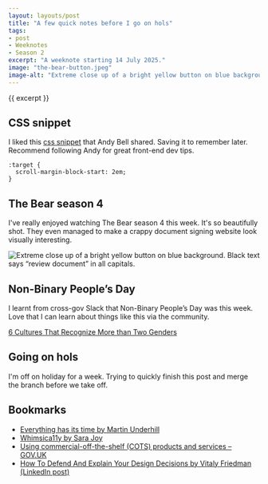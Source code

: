 ```yaml
---
layout: layouts/post
title: "A few quick notes before I go on hols"
tags:
- post
- Weeknotes
- Season 2
excerpt: "A weeknote starting 14 July 2025."
image: "the-bear-button.jpeg"
image-alt: "Extreme close up of a bright yellow button on blue background. Black text says “review document” in all capitals."
--- 
```


{{ excerpt }}

## CSS snippet

I liked this [css snippet](https://bsky.app/profile/bell.bz/post/3ltvwqogl7k22) that Andy Bell shared. Saving it to remember later. Recommend following Andy for great front-end dev tips.

```
:target {
  scroll-margin-block-start: 2em;
}
```

## The Bear season 4

I've really enjoyed watching The Bear season 4 this week. It's so beautifully shot. They even managed to make a crappy document signing website look visually interesting. 

![Extreme close up of a bright yellow button on blue background. Black text says “review document” in all capitals. ](/images/the-bear-button.jpeg)

## Non-Binary People’s Day

I learnt from cross-gov Slack that Non-Binary People’s Day was this week. Love that I can learn about things like this via the community.

[6 Cultures That Recognize More than Two Genders](https://www.britannica.com/list/6-cultures-that-recognize-more-than-two-genders)

## Going on hols

I'm off on holiday for a week. Trying to quickly finish this post and merge the branch before we take off. 

## Bookmarks

- [Everything has its time by Martin Underhill](https://www.tempertemper.net/blog/everything-has-its-time)
- [Whimsica11y by Sara Joy](https://whimsica11y.net/)
- [Using commercial-off-the-shelf (COTS) products and services – GOV.UK](https://www.gov.uk/service-manual/technology/commercial-off-the-shelf-products-and-services)
- [How To Defend And Explain Your Design Decisions by Vitaly Friedman (LinkedIn post)](https://www.linkedin.com/posts/vitalyfriedman_ux-design-activity-7352957830749929472-bgIQ?utm_source=share&utm_medium=member_ios&rcm=ACoAABmbAVsBR1WUjoTL4rikkJnHCsqt9Ze6awo)
